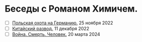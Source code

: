# Беседы с Романом Химичем.

- [ ] [Польская охота на Германию.](2022_11_25.md) 25 ноября 2022
- [ ] [Китайский развод.](2022_12_11.md) 11 декабря 2022
- [ ] [Война. Смерть. Человек.](2024_03_20.md) 20 марта 2024

